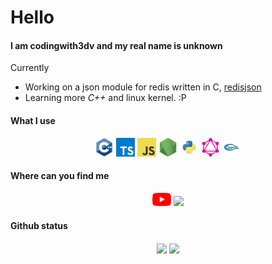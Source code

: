 # Hello
####  I am codingwith3dv and my real name is unknown

Currently
- Working on a json module for redis written in C, [redisjson](https://github.com/codingwith3dv/redisjson)
- Learning more *C++* and linux kernel. :P

#### What I use
<div align="center">
  <img width="30" src="https://raw.githubusercontent.com/github/explore/80688e429a7d4ef2fca1e82350fe8e3517d3494d/topics/cpp/cpp.png" />
  <img width="30" src="https://raw.githubusercontent.com/github/explore/80688e429a7d4ef2fca1e82350fe8e3517d3494d/topics/typescript/typescript.png" />
  <img width="30" src="https://raw.githubusercontent.com/github/explore/80688e429a7d4ef2fca1e82350fe8e3517d3494d/topics/javascript/javascript.png" />
  <img width="30" src="https://raw.githubusercontent.com/github/explore/80688e429a7d4ef2fca1e82350fe8e3517d3494d/topics/nodejs/nodejs.png" />
  <img width="30" src="https://raw.githubusercontent.com/github/explore/80688e429a7d4ef2fca1e82350fe8e3517d3494d/topics/python/python.png" />
  <img width="30" src="https://raw.githubusercontent.com/github/explore/80688e429a7d4ef2fca1e82350fe8e3517d3494d/topics/graphql/graphql.png" />
  <img width="30" src="https://raw.githubusercontent.com/github/explore/80688e429a7d4ef2fca1e82350fe8e3517d3494d/topics/opengl/opengl.png" />
</div>

#### Where can you find me
<div align="center">
  <a href="https://youtube.com/channel/UCS4BRK8LOp2eIhFOhRf4kRg"><img width="30" src="https://raw.githubusercontent.com/codingwith3dv/codingwith3dv/main/assets/youtube_social_icon_white.png"/></a>
  <a href="https://stackoverflow.com/users/14423984/codingwith3dv"><img width="30" src="http://cdn.sstatic.net/Sites/stackoverflow/img/apple-touch-icon.png" /></a>
</div>

#### Github status
<div align="center">
  <img align="center" src="https://github-readme-stats.vercel.app/api?username=codingwith3dv" />
  <img align="center" src="https://github-profile-trophy.vercel.app/?username=codingwith3dv"/>
</div>

<!--
**codingwith3dv/codingwith3dv** is a ✨ _special_ ✨ repository because its `README.md` (this file) appears on your GitHub profile.

Here are some ideas to get you started:

- 🔭 I’m currently working on ...
- 🌱 I’m currently learning ...
- 👯 I’m looking to collaborate on ...
- 🤔 I’m looking for help with ...
- 💬 Ask me about ...
- 📫 How to reach me: ...
- 😄 Pronouns: ...
- ⚡ Fun fact: ...

-->
